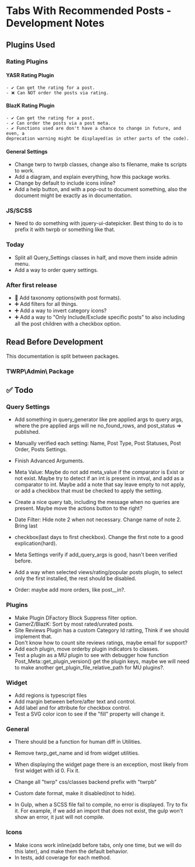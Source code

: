 # Tabs With Recommended Posts - Development Notes

## Plugins Used

### Rating Plugins

#### YASR Rating Plugin

    - ✔ Can get the rating for a post.
    - ❌ Can NOT order the posts via rating.

#### BlazK Rating Plugin

    - ✔ Can get the rating for a post.
    - ✔ Can order the posts via a post meta.
    - ✔ Functions used are don't have a chance to change in future, and even, a
    deprecation warning might be displayed(as in other parts of the code).

#### General Settings

- Change twrp to twrpb classes, change also ts filename, make ts scripts to work.
- Add a diagram, and explain everything, how this package works.
- Change by default to include icons inline?
- Add a help button, and with a pop-out to document something, also the document
might be exactly as in documentation.

### JS/SCSS

- Need to do something with jquery-ui-datepicker. Best thing to do is to prefix
it with twrpb or something like that.

### Today

- Split all Query_Settings classes in half, and move them inside admin menu.
- Add a way to order query settings.

### After first release

- 🥇 Add taxonomy options(with post formats).
- ➕ Add filters for all things.
- ➕ Add a way to invert category icons?
- ➕ Add a way to "Only Include/Exclude specific posts" to also including all the post children with a checkbox option.

## Read Before Development

This documentation is split between packages.

### TWRP\Admin\ Package

## ✅ Todo

### Query Settings

- Add something in query_generator like pre applied args to query args, where the
pre applied args will ne no_found_rows, and post_status => published.

- Manually verified each setting: Name, Post Type, Post Statuses, Post Order, Posts Settings.

- Finish Advanced Arguments.
- Meta Value: Maybe do not add meta_value if the comparator is Exist or not exist. Maybe try to
detect if an int is present in intval, and add as a comparator to int. Maybe add a note that
say leave empty to not apply, or add a checkbox that must be checked to apply the setting.

- Create a nice query tab, including the message when no queries are present. Maybe move the actions button to the right?

- Date Filter: Hide note 2 when not necessary. Change name of note 2. Bring last
- checkbox(last days to first checkbox). Change the first note to a good explication(hard).
- Meta Settings verify if add_query_args is good, hasn't been verified before.

- Add a way when selected views/rating/popular posts plugin, to select only the first installed, the rest should be disabled.

- Order: maybe add more orders, like post__in?.

### Plugins

- Make Plugin DFactory Block Suppress filter option.
- GamerZ/BlazK: Sort by most rated/unrated posts.
- Site Reviews Plugin has a custom Category Id ratting, Think if we should implement that.
- Don't know how to count site reviews ratings, maybe email for support?
- Add each plugin, move orderby plugin indicators to classes.
- Test a plugin as a MU plugin to see with debugger how function Post_Meta::get_plugin_version() get the plugin keys, maybe we will need
to make another get_plugin_file_relative_path for MU plugins?.

### Widget

- Add regions is typescript files
- Add margin between before/after text and control.
- Add label and for attribute for checkbox control.
- Test a SVG color icon to see if the "fill" property will change it.

### General

- There should be a function for human diff in Utilities.
- Remove twrp_get_name and id from widget utilities.
- When displaying the widget page there is an exception, most likely from first widget with id 0. Fix it.
- Change all "twrp" css/classes backend prefix with "twrpb"
- Custom date format, make it disabled(not to hide).

- In Gulp, when a SCSS file fail to compile, no error is displayed. Try to fix it. For example, if we add an import
that does not exist, the gulp won't show an error, it just will not compile.

### Icons

- Make icons work inline(add before tabs, only one time, but we will do this later), and make them the default behavior.
- In tests, add coverage for each method.
